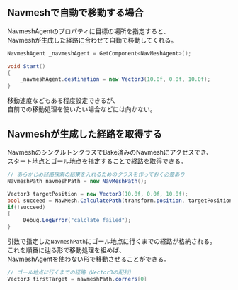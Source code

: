 ## Navmeshで自動で移動する場合
NavmeshAgentのプロパティに目標の場所を指定すると、  
Navmeshが生成した経路に合わせて自動で移動してくれる。
```csharp
NavmeshAgent _navmeshAgent = GetComponent<NavMeshAgent>();

void Start()
{
	_navmeshAgent.destination = new Vector3(10.0f, 0.0f, 10.0f);	
}
```
移動速度などもある程度設定できるが、  
自前での移動処理を使いたい場合などには向かない。

## Navmeshが生成した経路を取得する
NavmeshのシングルトンクラスでBake済みのNavmeshにアクセスでき、  
スタート地点とゴール地点を指定することで経路を取得できる。
```csharp
// あらかじめ経路探索の結果を入れるためのクラスを作っておく必要あり
NavmeshPath navmeshPath = new NavMeshPath();

Vector3 targetPosition = new Vector3(10.0f, 0.0f, 10.0f);
bool succeed = NavMesh.CalculatePath(transform.position, targetPosition, NavMesh.AllAreas, navmeshPath);
if(!succeed)
{
     Debug.LogError("calclate failed");
}
```
引数で指定した`NavmeshPath`にゴール地点に行くまでの経路が格納される。  
これを順番に辿る形で移動処理を組めば、  
NavmeshAgentを使わない形で移動させることができる。
```csharp
// ゴール地点に行くまでの経路（Vector3の配列）
Vector3 firstTarget = navmeshPath.corners[0]
```